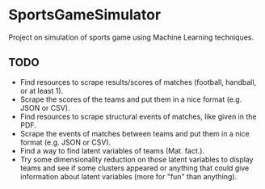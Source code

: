 # SportsGameSimulator
Project on simulation of sports game using Machine Learning techniques.

TODO
-----
- Find resources to scrape results/scores of matches (football, handball, or at least 1).
- Scrape the scores of the teams and put them in a nice format (e.g. JSON or CSV).
- Find resources to scrape structural events of matches, like given in the PDF.
- Scrape the events of matches between teams and put them in a nice format (e.g. JSON or CSV).
- Find a way to find latent variables of teams (Mat. fact.).
- Try some dimensionality reduction on those latent variables to display teams and see if some clusters appeared or anything that could give information about latent variables (more for "fun" than anything).
